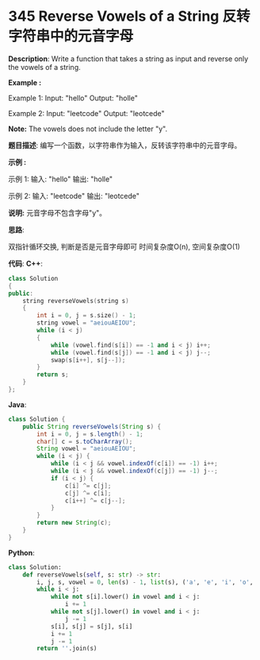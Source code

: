 # 345 Reverse Vowels of a String 反转字符串中的元音字母

__Description__:
Write a function that takes a string as input and reverse only the vowels of a string.

**Example :**

Example 1:
Input: "hello"
Output: "holle"

Example 2:
Input: "leetcode"
Output: "leotcede"

__Note:__
The vowels does not include the letter "y".

__题目描述__:
编写一个函数，以字符串作为输入，反转该字符串中的元音字母。

**示例 :**

示例 1:
输入: "hello"
输出: "holle"

示例 2:
输入: "leetcode"
输出: "leotcede"

__说明:__
元音字母不包含字母"y"。

__思路__:

双指针循环交换, 判断是否是元音字母即可
时间复杂度O(n), 空间复杂度O(1)

__代码__:
__C++__:

```C++
class Solution 
{
public:
    string reverseVowels(string s) 
    {
        int i = 0, j = s.size() - 1;
        string vowel = "aeiouAEIOU";
        while (i < j) 
        {
            while (vowel.find(s[i]) == -1 and i < j) i++;
            while (vowel.find(s[j]) == -1 and i < j) j--;
            swap(s[i++], s[j--]);
        }
        return s;
    }
};
```

__Java__:

```Java
class Solution {
    public String reverseVowels(String s) {
        int i = 0, j = s.length() - 1;
        char[] c = s.toCharArray();
        String vowel = "aeiouAEIOU";
        while (i < j) {
            while (i < j && vowel.indexOf(c[i]) == -1) i++;
            while (i < j && vowel.indexOf(c[j]) == -1) j--;   
            if (i < j) {
                c[i] ^= c[j];
                c[j] ^= c[i];
                c[i++] ^= c[j--];                
            }
        }
        return new String(c);
    }
}
```

__Python__:

```Python
class Solution:
    def reverseVowels(self, s: str) -> str:
        i, j, s, vowel = 0, len(s) - 1, list(s), ('a', 'e', 'i', 'o', 'u')
        while i < j:
            while not s[i].lower() in vowel and i < j:
                i += 1
            while not s[j].lower() in vowel and i < j:
                j -= 1
            s[i], s[j] = s[j], s[i]
            i += 1
            j -= 1
        return ''.join(s)
```
